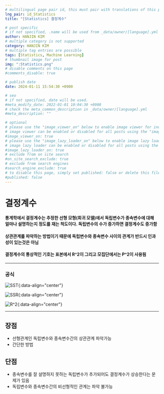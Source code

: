 ```yaml
---
# multilingual page pair id, this must pair with translations of this page. (This name must be unique)
lng_pair: id_Statistics
title: "[Statistics] 결정계수"

# post specific
# if not specified, .name will be used from _data/owner/[language].yml
author: HANJIN KIM
# multiple category is not supported
category: HANJIN KIM
# multiple tag entries are possible
tags: [Statistics, Machine Learning]
# thumbnail image for post
img: ":Statistics.png"
# disable comments on this page
#comments_disable: true

# publish date
date: 2024-01-11 15:54:30 +0900

# seo
# if not specified, date will be used.
#meta_modify_date: 2022-01-01 10:04:30 +0900
# check the meta_common_description in _data/owner/[language].yml
#meta_description: ""

# optional
# please use the "image_viewer_on" below to enable image viewer for individual pages or posts (_posts/ or [language]/_posts folders).
# image viewer can be enabled or disabled for all posts using the "image_viewer_posts: true" setting in _data/conf/main.yml.
#image_viewer_on: true
# please use the "image_lazy_loader_on" below to enable image lazy loader for individual pages or posts (_posts/ or [language]/_posts folders).
# image lazy loader can be enabled or disabled for all posts using the "image_lazy_loader_posts: true" setting in _data/conf/main.yml.
#image_lazy_loader_on: true
# exclude from on site search
#on_site_search_exclude: true
# exclude from search engines
#search_engine_exclude: true
# to disable this page, simply set published: false or delete this file
#published: false
---
```

<!-- outline-start -->

# **결정계수**
#### 통계학에서 결정계수는 추정한 선형 모형(회귀 모델)에서 독립변수가 종속변수에 대해 얼마나 설명하는지 정도를 재는 척도이다. 독립변수의 수가 증가하면 결정계수도 증가함    

#### 상관관계를 파악하는 방법이기 때문에 독립변수와 종속변수 사이의 관계가 반드시 인과성이 있는것은 아님

#### 결정계수의 통상적인 기호는 표본에서 R^2이 그리고 모집단에서는 P^2이 사용됨  

***

### 공식

![SST](:SST.png){:data-align="center"}  

![SSR](:SSR.png){:data-align="center"}  

![R^2](:r2.png){:data-align="center"}  


***

## 장점  
- 선형관계인 독립변수와 종속변수간의 상관관계 파악가능  
- 간단한 방법

## 단점  
- 종속변수를 잘 설명하지 못하는 독립변수가 추가되어도 결정계수가 상승한다는 문제가 있음  
- 독립변수와 종속변수간의 비선형적인 관계는 파악 불가능  
  

<script src="https://giscus.app/client.js"
        data-repo="watchback/watchback.github.io"
        data-repo-id="R_kgDOK8k5WQ"
        data-category="Announcements"
        data-category-id="DIC_kwDOK8k5Wc4Cb7Lj"
        data-mapping="og:title"
        data-strict="0"
        data-reactions-enabled="1"
        data-emit-metadata="0"
        data-input-position="bottom"
        data-theme="preferred_color_scheme"
        data-lang="ko"
        crossorigin="anonymous"
        async>
</script>